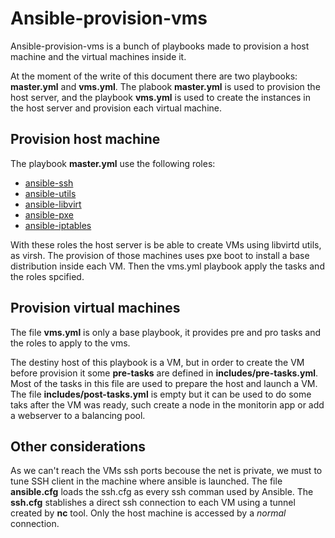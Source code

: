 Ansible-provision-vms
=========

Ansible-provision-vms is a bunch of playbooks made to provision a host machine and the virtual machines inside it.

At the moment of the write of this document there are two playbooks: **master.yml** and **vms.yml**. The plabook **master.yml** is used to provision the host server, and the playbook **vms.yml** is used to create the instances in the host server and provision each virtual machine.

Provision host machine
----------------------

The playbook **master.yml** use the following roles:

 * [ansible-ssh]
 * [ansible-utils]
 * [ansible-libvirt]
 * [ansible-pxe]
 * [ansible-iptables]

With these roles the host server is be able to create VMs using libvirtd utils, as virsh. The provision of those machines uses pxe boot to install a base distribution inside each VM. Then the vms.yml playbook apply the tasks and the roles spcified.

Provision virtual machines
--------------------------

The file **vms.yml** is only a base playbook, it provides pre and pro tasks and the roles to apply to the vms.

The destiny host of this playbook is a VM, but in order to create the VM before provision it some **pre-tasks** are defined in **includes/pre-tasks.yml**. Most of the tasks in this file are used to prepare the host and launch a VM. The file **includes/post-tasks.yml** is empty but it can be used to do some taks after the VM was ready, such create a node in the monitorin app or add a webserver to a balancing pool.

Other considerations
--------------------

As we can't reach the VMs ssh ports becouse the net is private, we must to tune SSH client in the machine where ansible is launched. The file **ansible.cfg** loads the ssh.cfg as every ssh comman used by Ansible. The **ssh.cfg** stablishes a direct ssh connection to each VM using a tunnel created by **nc** tool. Only the host machine is accessed by a *normal* connection.


[ansible-ssh]:https://github.com/amatas/ansible-ssh
[ansible-utils]:https://github.com/amatas/ansible-utils
[ansible-libvirt]:https://github.com/amatas/ansible-libvirt
[ansible-pxe]:https://github.com/amatas/ansible-pxe
[ansible-iptables]:https://github.com/amatas/ansible-iptables
